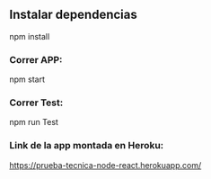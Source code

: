 ## Instalar dependencias

npm install

### Correr APP:

npm start

### Correr Test:

npm run Test

### Link de la app montada en Heroku:

https://prueba-tecnica-node-react.herokuapp.com/
